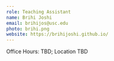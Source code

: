 ```yaml
---
role: Teaching Assistant
name: Brihi Joshi
email: brihijos@usc.edu
photo: brihi.png
website: https://brihijoshi.github.io/
---
```


Office Hours: TBD; Location TBD